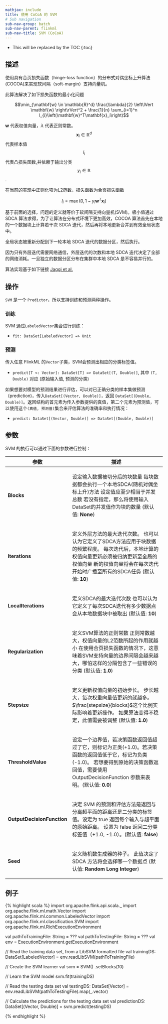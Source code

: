 ```yaml
---
mathjax: include
title: 使用 CoCoA 的 SVM
# Sub navigation
sub-nav-group: batch
sub-nav-parent: flinkml
sub-nav-title: SVM (CoCoA)
---
```

<!--
Licensed to the Apache Software Foundation (ASF) under one
or more contributor license agreements.  See the NOTICE file
distributed with this work for additional information
regarding copyright ownership.  The ASF licenses this file
to you under the Apache License, Version 2.0 (the
"License"); you may not use this file except in compliance
with the License.  You may obtain a copy of the License at

  http://www.apache.org/licenses/LICENSE-2.0

Unless required by applicable law or agreed to in writing,
software distributed under the License is distributed on an
"AS IS" BASIS, WITHOUT WARRANTIES OR CONDITIONS OF ANY
KIND, either express or implied.  See the License for the
specific language governing permissions and limitations
under the License.
-->

* This will be replaced by the TOC
{:toc}

## 描述


使用具有合页损失函数（hinge-loss function）的分布式对偶坐标上升算法(COCOA)来实现软间隔（soft-margin）支持向量机。

此算法解决了如下损失函数的最小化问题

$$\min_{\mathbf{w} \in \mathbb{R}^d} \frac{\lambda}{2} \left\lVert \mathbf{w} \right\rVert^2 + \frac{1}{n} \sum_{i=1}^n l_{i}\left(\mathbf{w}^T\mathbf{x}_i\right)$$


$\mathbf{w}$ 代表权值向量，$\lambda$ 代表正则常数。$$\mathbf{x}_i \in \mathbb{R}^d$$ 代表样本值$$l_{i}$$ 代表凸损失函数,并依赖于输出分类$$y_{i} \in \mathbb{R}$$.


在当前的实现中正则化项为L2范数，损失函数为合页损失函数

  $$l_{i} = \max\left(0, 1 - y_{i} \mathbf{w}^T\mathbf{x}_i \right)$$

基于前面的选择，问题的定义就等价于软间隔支持向量机(SVM)。极小值通过 SDCA 算法求得，为了让算法在分布式环境下更加高效，COCOA 算法首先在本地的一个数据块上计算若干次 SDCA 迭代，然后再将本地更新合并到有效全局状态中。

全局状态被重新分配到下一轮本地 SDCA 迭代的数据分区，然后执行。

因为只有外层迭代需要网络通信，外层迭代的次数和本地 SDCA 迭代决定了全部的网络消耗。一旦独立的数据分区分布在集群中本地 SDCA 是不容易并行的。

算法实现基于如下链接
[Jaggi et al.](http://arxiv.org/abs/1409.1458)


## 操作

`SVM` 是一个 `Predictor`，所以支持训练和预测两种操作。

### 训练

SVM 通过`LabeledVector`集合进行训练：

* `fit: DataSet[LabeledVector] => Unit`

### 预测

传入任意 FlinkML 的`Vector`子类，SVM会预测出相应的分类标签值。

* `predict[T <: Vector]: DataSet[T] => DataSet[(T, Double)]`,  其中 `(T, Double)` 
  对应 (原始输入值, 预测的分类)

如果想要对模型的预测结果进行评估，可以对已正确分类的样本集做预测（prediction)，传入`DataSet[(Vector, Double)]`，返回 `DataSet[(Double, Double)]`。返回结构的首元素为传入参数提供的真值，第二个元素为预测值，可以使用这个`(真值, 预测值)`集合来评估算法的准确率和执行情况：

* `predict: DataSet[(Vector, Double)] => DataSet[(Double, Double)]`


## 参数

SVM 的执行可以通过下面的参数进行控制：

<table class="table table-bordered">
<thead>
  <tr>
    <th class="text-left" style="width: 20%">参数</th>
    <th class="text-center">描述</th>
  </tr>
</thead>

<tbody>
  <tr>
    <td><strong>Blocks</strong></td>
    <td>
      <p>
        设定输入数据被切分后的块数量
        每块数据都会执行一个本地SDCA(随机对偶坐标上升)方法
        设定值应至少相当于并发总数
        若没有指定，那么将使用输入DataSet的并发值作为块的数量
        (默认值: <strong>None</strong>)
      </p>
    </td>
  </tr>
  <tr>
    <td><strong>Iterations</strong></td>
    <td>
      <p>
        定义外层方法的最大迭代次数。
        也可以认为它定义了SDCA方法应用于块数据的频繁程度。
        每次迭代后，本地计算的权值向量更新必须被归纳更新至全局的权值向量
        新的权值向量将会在每次迭代开始时广播至所有的SDCA任务
        (默认值: <strong>10</strong>)
      </p>
    </td>
  </tr>
  <tr>
    <td><strong>LocalIterations</strong></td>
    <td>
      <p>
        定义SDCA的最大迭代次数
        也可以认为它定义了每次SDCA迭代有多少数据点会从本地数据块中被取出
        (默认值: <strong>10</strong>)
      </p>
    </td>
  </tr>
  <tr>
    <td><strong>Regularization</strong></td>
    <td>
      <p>
        定义SVM算法的正则常数
        正则常数越大，权值向量的L2范数所起的作用就越小
        在使用合页损失函数的情况下，这意味着SVM支持向量的边界间隔会越来越大，哪怕这样的分隔包含了一些错误的分类
        (默认值: <strong>1.0</strong>)
      </p>
    </td>
  </tr>
  <tr>
    <td><strong>Stepsize</strong></td>
    <td>
      <p>
        定义更新权值向量的初始步长。
        步长越大，每次权重向量值更新的就越多。
        $\frac{stepsize}{blocks}$这个比例实际影响着更新操作。
        如果算法变得不稳定，此值需要被调整
        (默认值: <strong>1.0</strong>)
      </p>
    </td>
  </tr>
  <tr>
    <td><strong>ThresholdValue</strong></td>
    <td>
      <p>
        设定一个边界值，若决策函数返回值超过了它，则标记为正类(+1.0)。若决策函数的返回值低于它，标记为负类(-1.0)。
        若想要得到原始的决策函数返回值，需要使用 OutputDecisionFunction 参数来表明。(默认值: <strong>0.0</strong>)
      </p>
    </td>
  </tr>
  <tr>
    <td><strong>OutputDecisionFunction</strong></td>
    <td>
      <p>
        决定 SVM 的预测和评估方法是返回与分离超平面的距离还是二分类的标签值。设定为 true 返回每个输入与超平面的原始距离。
        设置为 false 返回二分类标签值（+1.0, -1.0）。(默认值: <strong>false</strong>)
      </p>
    </td>
  </tr>
  <tr>
  <td><strong>Seed</strong></td>
  <td>
    <p>
      定义随机数生成器的种子。
      此值决定了 SDCA 方法将会选择哪一个数据点
      (默认值: <strong>Random Long Integer</strong>)
    </p>
  </td>
</tr>
</tbody>
</table>

## 例子

{% highlight scala %}
import org.apache.flink.api.scala._
import org.apache.flink.ml.math.Vector
import org.apache.flink.ml.common.LabeledVector
import org.apache.flink.ml.classification.SVM
import org.apache.flink.ml.RichExecutionEnvironment

val pathToTrainingFile: String = ???
val pathToTestingFile: String = ???
val env = ExecutionEnvironment.getExecutionEnvironment

// Read the training data set, from a LibSVM formatted file
val trainingDS: DataSet[LabeledVector] = env.readLibSVM(pathToTrainingFile)

// Create the SVM learner
val svm = SVM()
  .setBlocks(10)

// Learn the SVM model
svm.fit(trainingDS)

// Read the testing data set
val testingDS: DataSet[Vector] = env.readLibSVM(pathToTestingFile).map(_.vector)

// Calculate the predictions for the testing data set
val predictionDS: DataSet[(Vector, Double)] = svm.predict(testingDS)

{% endhighlight %}
